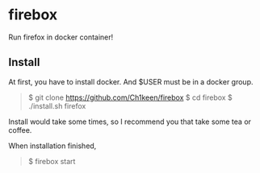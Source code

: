 # firebox

Run firefox in docker container!

## Install

At first, you have to install docker. And $USER must be in a docker group.

> $ git clone <https://github.com/Ch1keen/firebox>
> $ cd firebox
> $ ./install.sh firefox

Install would take some times, so I recommend you that take some tea or coffee.

When installation finished,

> $ firebox start
